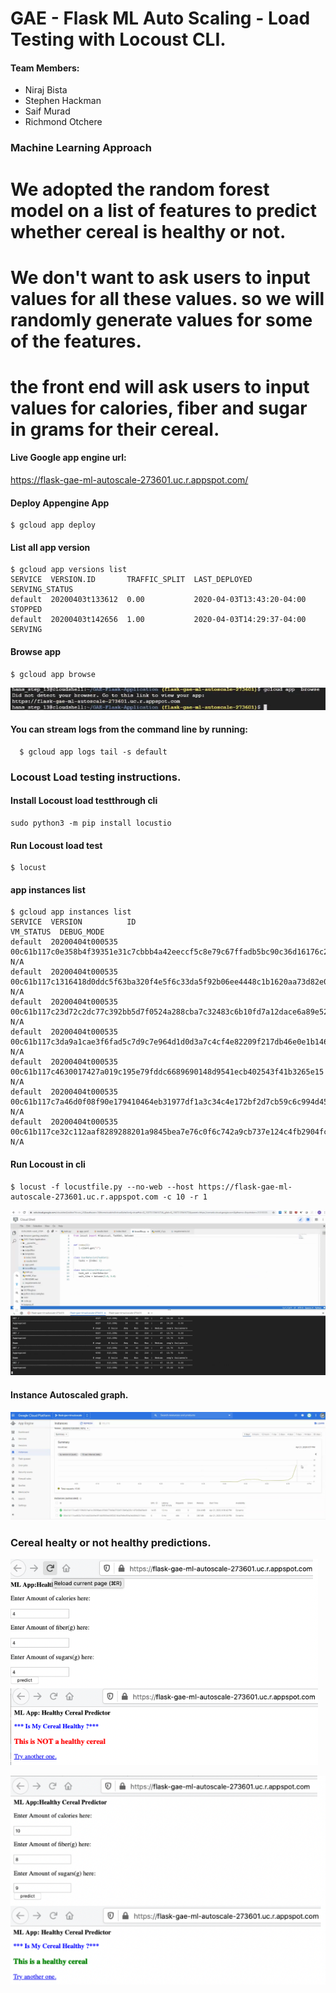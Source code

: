 # GAE - Flask ML Auto Scaling - Load Testing with Locoust CLI.

#### Team Members:
* Niraj Bista
* Stephen Hackman
* Saif Murad
* Richmond Otchere

### Machine Learning Approach 
  # We adopted the random forest model on a list of features to predict whether cereal is healthy or not. 
  # We don't want to ask users to input values for all these values. so we will randomly generate values for some of the  features.
  # the front end will ask users to input values for calories, fiber and sugar in grams for their cereal.

#### Live Google app engine url:
https://flask-gae-ml-autoscale-273601.uc.r.appspot.com/


#### Deploy Appengine App
```
$ gcloud app deploy
```
#### List all app version  
```
$ gcloud app versions list
SERVICE  VERSION.ID       TRAFFIC_SPLIT  LAST_DEPLOYED              SERVING_STATUS
default  20200403t133612  0.00           2020-04-03T13:43:20-04:00  STOPPED
default  20200403t142656  1.00           2020-04-03T14:29:37-04:00  SERVING
```
#### Browse app
```
$ gcloud app browse
```

![3](pictures/3.png)

#### You can stream logs from the command line by running:
```
  $ gcloud app logs tail -s default  

```


### Locoust Load testing instructions.

#### Install Locoust load testthrough cli

```
sudo python3 -m pip install locustio
```
#### Run Locoust load test
```
$ locust
```

#### app instances list

```
$ gcloud app instances list
SERVICE  VERSION          ID                                                                        VM_STATUS  DEBUG_MODE
default  20200404t000535  00c61b117c0e358b4f39351e31c7cbbb4a42eeccf5c8e79c67ffadb5bc90c36d16176c28  N/A
default  20200404t000535  00c61b117c1316418d0ddc5f63ba320f4e5f6c33da5f92b06ee4448c1b1620aa73d82e0c  N/A
default  20200404t000535  00c61b117c23d72c2dc77c392bb5d7f0524a288cba7c32483c6b10fd7a12dace6a89e525  N/A
default  20200404t000535  00c61b117c3da9a1cae3f6fad5c7d9c7e964d1d0d3a7c4cf4e82209f217db46e0e1b1466  N/A
default  20200404t000535  00c61b117c4630017427a019c195e79fddc6689690148d9541ecb402543f41b3265e15    N/A
default  20200404t000535  00c61b117c7a46d0f08f90e179410464eb31977df1a3c34c4e172bf2d7cb59c6c994d458  N/A
default  20200404t000535  00c61b117ce32c112aaf8289288201a9845bea7e76c0f6c742a9cb737e124c4fb2904fc1  N/A

```

#### Run Locoust in cli
```
$ locust -f locustfile.py --no-web --host https://flask-gae-ml-autoscale-273601.uc.r.appspot.com -c 10 -r 1
```

![2](pictures/2.png)

#### Instance Autoscaled graph.  

![1](pictures/1.png)


### Cereal healty or not healthy predictions.

![4](pictures/4.png)

![5](pictures/5.png)



